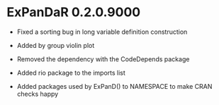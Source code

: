 # ExPanDaR 0.2.0.9000

* Fixed a sorting bug in long variable definition construction

* Added by group violin plot

* Removed the dependency with the CodeDepends package

* Added rio package to the imports list

* Added packages used by ExPanD() to NAMESPACE to make CRAN checks happy
